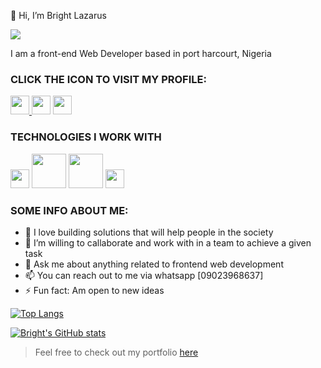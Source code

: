 👋 Hi, I’m Bright Lazarus

<img src="https://img.freepik.com/free-vector/seo-search-engine-optimization-concept_107791-9635.jpg">

I am a front-end Web Developer based in port harcourt, Nigeria

### CLICK THE ICON TO VISIT MY PROFILE:

<span>
  <a href="https://www.instagram.com/bigbright111/" target="_blank"><img width="30px" src="https://static.vecteezy.com/system/resources/previews/008/385/510/large_2x/instagram-social-media-icon-logo-abstract-symbol-illustration-free-vector.jpg">
  <a href="https://twitter.com/BrightLazarus8/" target="_blank"><img width="30px" src="https://static.vecteezy.com/system/resources/previews/008/385/855/large_2x/twitter-social-media-icon-symbol-design-illustration-free-vector.jpg"></a>
  <a href="https://www.linkedin.com/in/bright-lazarus-559284230/" target="_blank"><img width="30px" src="https://static.vecteezy.com/system/resources/previews/008/385/837/non_2x/linkedin-social-media-icon-symbol-logo-design-illustration-free-vector.jpg"></a>
</span>
  
### TECHNOLOGIES I WORK WITH

<span>
  <img width="30px" src="https://w7.pngwing.com/pngs/1016/998/png-transparent-figma-brands-icon.png">
  <img width="55px" src="https://w7.pngwing.com/pngs/574/164/png-transparent-react-computer-icons-redux-javascript-others-symmetry-electron-redux.png">
  <img width="55px" src="https://w7.pngwing.com/pngs/635/323/png-transparent-javascript-computer-programming-scripting-language-computer-icons-java-script-text-logo-mobile-app-development.png">
  <img width="30px" src="https://w7.pngwing.com/pngs/611/356/png-transparent-node-js-javascript-express-js-angularjs-random-icons-text-logo-number.png">
</span>
  
 ### SOME INFO ABOUT ME:
  
- 🌱 I love building solutions that will help people in the society
- 👯 I’m willing to callaborate and work with in a team to achieve a given task
- 💬 Ask me about anything related to frontend web development
- 📫 You can reach out to me via whatsapp [09023968637]
- ⚡ Fun fact: Am open to new ideas

  
[![Top Langs](https://github-readme-stats.vercel.app/api/top-langs/?username=Brightlaz&layout=compact)](https://github.com/Brightlaz/github-readme-stats)
  
  
[![Bright's GitHub stats](https://github-readme-stats.vercel.app/api?username=Brightlaz&hide=issues&show_icons=true&theme=graywhite&show_owner)](https://github.com/Brightlaz/github-readme-stats)

  
> Feel free to check out my portfolio <a href="https://brightlaz.github.io/brightlazarus/" target="_blank">here</a>

<!---
Brightlaz/Brightlaz is a ✨ special ✨ repository because its `README.md` (this file) appears on your GitHub profile.
You can click the Preview link to take a look at your changes.
--->
